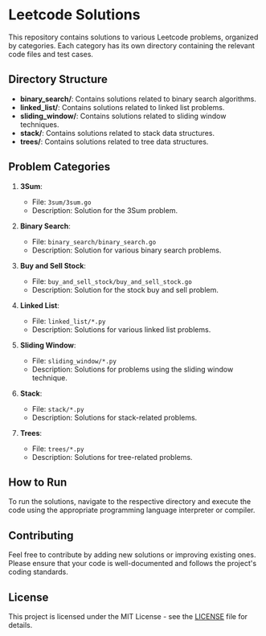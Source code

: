 # Leetcode Solutions

This repository contains solutions to various Leetcode problems, organized by categories. Each category has its own directory containing the relevant code files and test cases.

## Directory Structure

- **binary_search/**: Contains solutions related to binary search algorithms.
- **linked_list/**: Contains solutions related to linked list problems.
- **sliding_window/**: Contains solutions related to sliding window techniques.
- **stack/**: Contains solutions related to stack data structures.
- **trees/**: Contains solutions related to tree data structures.

## Problem Categories

1. **3Sum**:

   - File: `3sum/3sum.go`
   - Description: Solution for the 3Sum problem.

2. **Binary Search**:

   - File: `binary_search/binary_search.go`
   - Description: Solution for various binary search problems.

3. **Buy and Sell Stock**:

   - File: `buy_and_sell_stock/buy_and_sell_stock.go`
   - Description: Solution for the stock buy and sell problem.

4. **Linked List**:

   - File: `linked_list/*.py`
   - Description: Solutions for various linked list problems.

5. **Sliding Window**:

   - File: `sliding_window/*.py`
   - Description: Solutions for problems using the sliding window technique.

6. **Stack**:

   - File: `stack/*.py`
   - Description: Solutions for stack-related problems.

7. **Trees**:
   - File: `trees/*.py`
   - Description: Solutions for tree-related problems.

## How to Run

To run the solutions, navigate to the respective directory and execute the code using the appropriate programming language interpreter or compiler.

## Contributing

Feel free to contribute by adding new solutions or improving existing ones. Please ensure that your code is well-documented and follows the project's coding standards.

## License

This project is licensed under the MIT License - see the [LICENSE](LICENSE) file for details.
